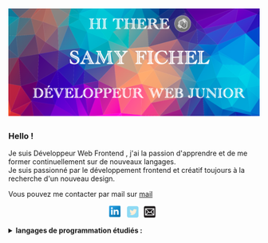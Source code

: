 # ![Samy-Fichel](https://github.com/Samy-Fichel/Samy-Fichel/blob/main/banner.png)

### Hello ! ###
Je suis Développeur Web Frontend , j'ai la passion d'apprendre et de me former continuellement sur de nouveaux langages.<br>
Je suis passionné par le développement frontend et créatif toujours à la recherche d'un nouveau design. 


Vous pouvez me contacter par mail sur [mail](mailto:samyfichel@gmail.com)

<p align="center">
  <a href="https://www.linkedin.com/in/samf/"><img height="25" src="https://github.com/Samy-Fichel/Samy-Fichel/blob/main/logo%20linkedin.png"></a>&nbsp;&nbsp;
  <a href="https://twitter.com/FichelSamy/"><img height="23" src= "https://github.com/Samy-Fichel/Samy-Fichel/blob/main/twitter.png"></a>&nbsp;&nbsp;
  <a href="mailto:samyfichel@gmail.com"><img height="23" src= "https://github.com/Samy-Fichel/Samy-Fichel/blob/main/mail.png"></a>&nbsp;&nbsp;
</p>

<details>
<summary><strong>langages de programmation étudiés :</strong></summary>
  - Vue.JS<br>
  - CSS/Sass<br>
  - Bootstrap<br>
  - Html<br>
  - Node.JS<br>
  - Javascript<br>
  - BDD Mongo.DB<br>
  - BDD Sequelize (ORM) / SQL<br>
</details>

